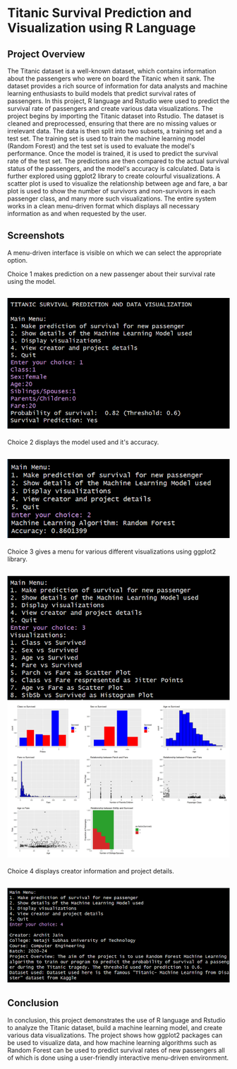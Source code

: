 # Titanic Survival Prediction and Visualization using R Language

## Project Overview

The Titanic dataset is a well-known dataset, which contains information about the passengers who were on board the Titanic when it sank. The dataset provides a rich source of information for data analysts and machine learning enthusiasts to build models that predict survival rates of passengers. In this project, R language and Rstudio were used to predict the survival rate of passengers and create various data visualizations. The project begins by importing the Titanic dataset into Rstudio. The dataset is cleaned and preprocessed, ensuring that there are no missing values or irrelevant data. The data is then split into two subsets, a training set and a test set. The training set is used to train the machine learning model (Random Forest) and the test set is used to evaluate the model's performance. Once the model is trained, it is used to predict the survival rate of the test set. The predictions are then compared to the actual survival status of the passengers, and the model's accuracy is calculated. Data is further explored using ggplot2 library to create colourful visualizations. A scatter plot is used to visualize the relationship between age and fare, a bar plot is used to show the number of survivors and non-survivors in each passenger class, and many more such visualizations. The entire system works in a clean menu-driven format which displays all necessary information as and when requested by the user.

## Screenshots

A menu-driven interface is visible on which we can select the appropriate option.

Choice 1 makes prediction on a new passenger about their survival rate using the model.

   ![Choice 1](/screenshots/choice1.png)
---

Choice 2 displays the model used and it's accuracy.

   ![Choice 2](/screenshots/choice2.png)
---

Choice 3 gives a menu for various different visualizations using ggplot2 library.

   ![Choice 3](/screenshots/choice3.png)
   ![Plots](/visualizations/plots.jpg)
---

Choice 4 displays creator information and project details.

   ![Choice 4](/screenshots/choice4.png)
---

## Conclusion
In conclusion, this project demonstrates the use of R language and Rstudio to analyze the Titanic dataset, build a machine learning model, and create various data visualizations. The project shows how ggplot2 packages can be used to visualize data, and how machine learning algorithms such as Random Forest can be used to predict survival rates of new passengers all of which is done using a user-friendly interactive menu-driven environment.